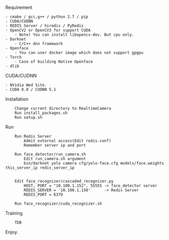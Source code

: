 Requirement

	- cmake / gcc,g++ / python 2.7 / pip
	- CUDA/CUDNN
	- REDIS Server / hiredis / PyRedis 
	- OpenCV2 or OpenCV3 for support CUDA
		- Note) You can install libopencv-dev. But cpu only.
	- Darknet
		- C/C++ dnn framework
	- Openface
		- You can user docker image which does not support gpgpu
	- Torch
		- Case of building Native Openface 
	- dlib

CUDA/CUDNN

    - NVidia Wed Site.
    - CUDA 8.0 / CUDNN 5.1 


Installation

        Change current directory to RealtimeCamera
        Run install_packages.sh
        Run setup.sh

Run

        Run Redis Server
            Admit external access(Edit redis.conf)
            Remember server ip and port
            
        Run face_detector/run_camera.sh
            Edit run_camera.sh argument
            bin/darknet yolo camera cfg/yolo-face.cfg models/face.weights this_server_ip redis_server_ip


        Edit face_recognizer/cascaded_recognizer.py
            HOST, PORT = "10.100.1.152", 55555 -> face_detector server
            REDIS_SERVER = '10.100.1.150'      -> Redis Server
            REDIS_PORT = 6379
            
        Run face_recognizer/cuda_recognizer.sh


Training

        TDB
        
Enjoy.

